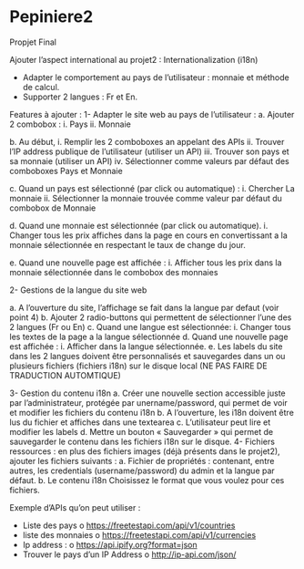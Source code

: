 # Pepiniere2
Propjet Final

Ajouter l’aspect international au projet2 : Internationalization  (i18n)
-	Adapter le comportement au pays de l’utilisateur : monnaie et méthode de calcul.
-	Supporter 2 langues : Fr et En.
 
Features à ajouter :
1-	Adapter le site web au pays de l’utilisateur :
a.	Ajouter 2 combobox :
i.	Pays
ii.	Monnaie

b.	Au début, 
i.	Remplir les 2 comboboxes an appelant des APIs
ii.	Trouver l’IP address publique de l’utilisateur (utiliser un API)
iii.	Trouver son pays et sa monnaie (utiliser un API)
iv.	Sélectionner comme valeurs par défaut des comboboxes Pays et Monnaie

c.	Quand un pays est sélectionné (par click ou automatique) :
i.	Chercher La monnaie
ii.	Sélectionner la monnaie trouvée comme valeur par défaut du combobox de Monnaie

d.	Quand une monnaie est sélectionnée (par click ou automatique).
i.	Changer tous les prix affiches dans la page en cours en convertissant a la monnaie sélectionnée en respectant le taux de change du jour.

e.	Quand une nouvelle page est affichée :
i.	Afficher tous les prix dans la monnaie sélectionnée dans le combobox des monnaies

2-	Gestions de la langue du site web

a.	A l’ouverture du site, l’affichage se fait dans la langue par defaut (voir point 4)
b.	Ajouter 2 radio-buttons qui permettent de sélectionner l’une des 2 langues (Fr ou En)
c.	Quand une langue est sélectionnée:
i.	Changer tous les textes de la page a la langue sélectionnée
d.	Quand une nouvelle page est affichée :
i.	Afficher dans la langue sélectionnée.
e.	Les labels du site dans les 2 langues doivent être personnalisés et sauvegardes dans un ou plusieurs fichiers (fichiers i18n) sur le disque local (NE PAS FAIRE DE TRADUCTION AUTOMTIQUE)


3-	Gestion du contenu i18n
a.	Créer une nouvelle section accessible juste par l’administrateur, protégée par unername/password, qui permet de voir et modifier les fichiers du contenu i18n
b.	A l’ouverture, les i18n doivent être lus du fichier et affiches dans une textearea
c.	L’utilisateur peut lire et modifier les labels
d.	Mettre un bouton « Sauvegarder » qui permet de sauvegarder le contenu dans les fichiers i18n sur le disque.
4-	Fichiers ressources : en plus des fichiers images (déjà présents dans le projet2), ajouter les fichiers suivants :
a.	Fichier de propriétés : contenant, entre autres, les credentials (username/password) du admin et la langue par défaut.
b.	Le contenu i18n
Choisissez le format que vous voulez pour ces fichiers.

Exemple d’APIs qu’on peut utiliser :
-	Liste des pays
o	https://freetestapi.com/api/v1/countries
-	liste des monnaies
o	https://freetestapi.com/api/v1/currencies
-	Ip address : 
o	https://api.ipify.org?format=json
-	Trouver le pays d’un IP Address
o	http://ip-api.com/json/

